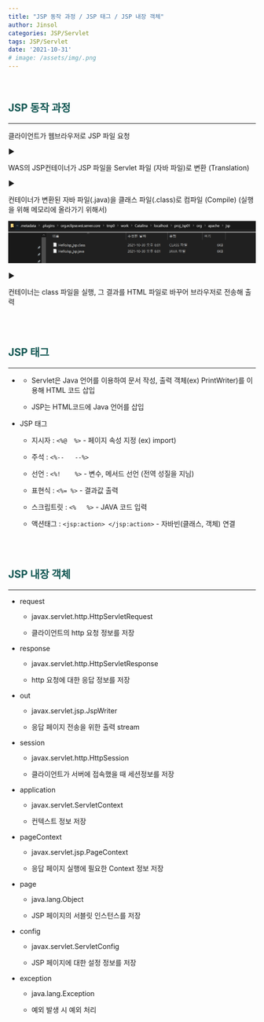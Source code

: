 ```yaml
---
title: "JSP 동작 과정 / JSP 태그 / JSP 내장 객체"
author: Jinsol
categories: JSP/Servlet
tags: JSP/Servlet
date: '2021-10-31'
# image: /assets/img/.png
---
```


<br>

## <span style="color:#105652">JSP 동작 과정</span>
<hr>

클라이언트가 웹브라우저로 JSP 파일 요청

▶

WAS의 JSP컨테이너가 JSP 파일을 Servlet 파일 (자바 파일)로 변환 (Translation)

▶

컨테이너가 변환된 자바 파일(.java)을 클래스 파일(.class)로 컴파일 (Compile) (실행을 위해 메모리에 올라가기 위해서)

![](/assets/img/jspClassPath.PNG)

▶

컨테이너는 class 파일을 실행, 그 결과를 HTML 파일로 바꾸어 브라우저로 전송해 출력

<br>
<br>

## <span style="color:#105652">JSP 태그</span>
<hr>

-   - Servlet은 Java 언어를 이용하여 문서 작성, 출력 객체(ex) PrintWriter)를 이용해 HTML 코드 삽입

    - JSP는 HTML코드에 Java 언어를 삽입

- JSP 태그

    - 지시자 : `<%@  %>` - 페이지 속성 지정 (ex) import)

    - 주석 : `<%--   --%>`

    - 선언 : `<%!    %>` - 변수, 메서드 선언 (전역 성질을 지님)

    - 표현식 : `<%= %>` - 결과값 출력

    - 스크립트릿 : `<%   %>` - JAVA 코드 입력

    - 액션태그 : `<jsp:action> </jsp:action>` - 자바빈(클래스, 객체) 연결
    
<br>
<br>

## <span style="color:#105652">JSP 내장 객체</span>
<hr>

- request

    - javax.servlet.http.HttpServletRequest

    - 클라이언트의 http 요청 정보를 저장

- response

    - javax.servlet.http.HttpServletResponse

    - http 요청에 대한 응답 정보를 저장

- out

    - javax.servlet.jsp.JspWriter

    - 응답 페이지 전송을 위한 출력 stream

- session

    - javax.servlet.http.HttpSession

    - 클라이언트가 서버에 접속했을 때 세션정보를 저장

- application

    - javax.servlet.ServletContext

    - 컨텍스트 정보 저장

- pageContext

    - javax.servlet.jsp.PageContext

    - 응답 페이지 실행에 필요한 Context 정보 저장

- page

    - java.lang.Object

    - JSP 페이지의 서블릿 인스턴스를 저장

- config

    - javax.servlet.ServletConfig

    - JSP 페이지에 대한 설정 정보를 저장

- exception

    - java.lang.Exception

    - 예외 발생 시 예외 처리